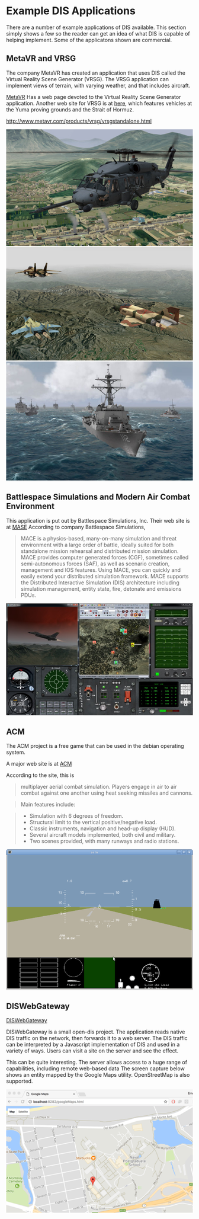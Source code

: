 
# Example DIS Applications

There are a number of example applications of DIS available. This section simply shows a few so the reader can get an idea of what DIS is capable of helping implement. Some of the applicatons shown are commercial.

## MetaVR and VRSG

The company MetaVR has created an application that uses DIS called the Virtual Reality Scene Generator (VRSG). The VRSG application can implement views of terrain, with varying weather, and that includes aircraft. 

[MetaVR](http://www.metavr.com/products/vrsg/vrsgstandalone.html "Title") Has a web page devoted to the Virtual Reality Scene Generator application. Another web site for VRSG is at
[here](http://www.metavr.com/products/vrsg/vrsgoverview.html"Title"), which features vehicles at the Yuma proving grounds and the Strait of Hormuz.


http://www.metavr.com/products/vrsg/vrsgstandalone.html

![Alt text](images/disApplications/vrsgHelo.jpg)
![Alt text](images/disApplications/IranianAircraftModels.jpg)
![Alt text](images/disApplications/Hormuz.jpg)

## Battlespace Simulations and Modern Air Combat Environment

This application is put out by Battlespace Simulations, Inc. Their web site is at [MASE](https://www.bssim.com/mace/ "Title") According to company Battlespace Simulations, 

>MACE is a physics-based, many-on-many simulation and threat environment with a large order of battle, ideally suited for both standalone mission rehearsal and distributed mission simulation. MACE provides computer generated forces (CGF), sometimes called semi-autonomous forces (SAF), as well as scenario creation, management and IOS features. Using MACE, you can quickly and easily extend your distributed simulation framework. MACE supports the Distributed Interactive Simulation (DIS) architecture including simulation management, entity state, fire, detonate and emissions PDUs.

![Alt text](images/disApplications/Mace.jpg)

## ACM

The ACM project is a free game that can be used in the debian operating system.

A major web site is at [ACM](https://packages.debian.org/sid/games/acm "Title") 

According to the site, this is

> multiplayer aerial combat simulation. Players engage in air to air combat against one another using heat seeking missiles and cannons.

>Main features include:

> * Simulation with 6 degrees of freedom.
> * Structural limit to the vertical positive/negative load.
> * Classic instruments, navigation and head-up display (HUD).
> * Several aircraft models implemented, both civil and military.
> * Two scenes provided, with many runways and radio stations.

![Alt text](images/disApplications/debian.png)

## DISWebGateway

[DISWebGateway](https://github.com/open-dis/DISWebGateway "Title") 


DISWebGateway is a small open-dis project. The application reads native DIS traffic on the network, then forwards it to a web server. The DIS traffic can be interpreted by a Javascript implementation of DIS and used in a variety of ways. Users can visit a site on the server and see the effect.

This can be quite interesting. The server allows access to a huge range of capabilities, including remote web-based data The screen capture below shows an entity mapped by the Google Maps utility. OpenStreetMap is also supported.

![Alt text](images/disApplications/WebBasedApp.tiff)




